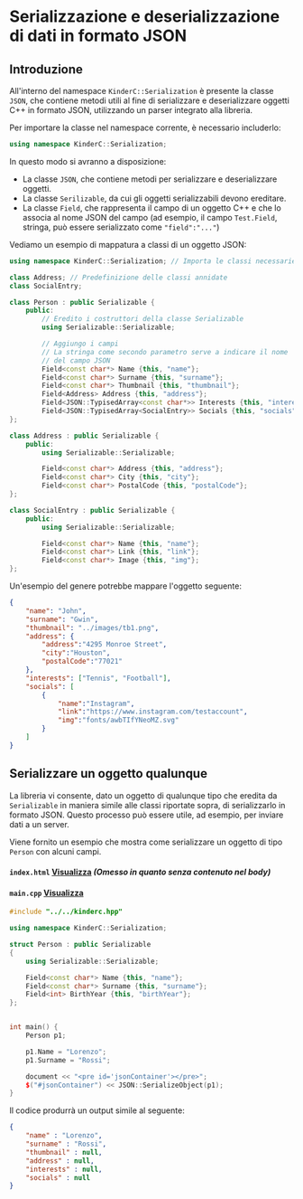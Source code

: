 # Serializzazione e deserializzazione di dati in formato JSON

## Introduzione
All'interno del namespace `KinderC::Serialization` è presente la classe `JSON`, che contiene metodi utili al fine di serializzare e deserializzare oggetti C++ in formato JSON, utilizzando un parser integrato alla libreria.

Per importare la classe nel namespace corrente, è necessario includerlo:
```cpp
using namespace KinderC::Serialization;
```

In questo modo si avranno a disposizione:
- La classe `JSON`, che contiene metodi per serializzare e deserializzare oggetti.
- La classe `Serilizable`, da cui gli oggetti serializzabili devono ereditare.
- La classe `Field`, che rappresenta il campo di un oggetto C++ e che lo associa al nome JSON del campo (ad esempio, il campo `Test.Field`, stringa, può essere serializzato come `"field":"..."`)

Vediamo un esempio di mappatura a classi di un oggetto JSON:
```cpp
using namespace KinderC::Serialization; // Importa le classi necessarie

class Address; // Predefinizione delle classi annidate
class SocialEntry;

class Person : public Serializable {
    public:
        // Eredito i costruttori della classe Serializable
        using Serializable::Serializable;

        // Aggiungo i campi
        // La stringa come secondo parametro serve a indicare il nome
        // del campo JSON
        Field<const char*> Name {this, "name"};
        Field<const char*> Surname {this, "surname"};
        Field<const char*> Thumbnail {this, "thumbnail"};
        Field<Address> Address {this, "address"};
        Field<JSON::TypisedArray<const char*>> Interests {this, "interests"};
        Field<JSON::TypisedArray<SocialEntry>> Socials {this, "socials"};
};

class Address : public Serializable {
    public:
        using Serializable::Serializable;

        Field<const char*> Address {this, "address"};
        Field<const char*> City {this, "city"};
        Field<const char*> PostalCode {this, "postalCode"};
};

class SocialEntry : public Serializable {
    public:
        using Serializable::Serializable;

        Field<const char*> Name {this, "name"};
        Field<const char*> Link {this, "link"};
        Field<const char*> Image {this, "img"};
};
```

Un'esempio del genere potrebbe mappare l'oggetto seguente:
```json
{
    "name": "John",
    "surname": "Gwin",
    "thumbnail": "../images/tb1.png",
    "address": {
        "address":"4295 Monroe Street",
        "city":"Houston",
        "postalCode":"77021"
    },
    "interests": ["Tennis", "Football"],
    "socials": [
        {
            "name":"Instagram", 
            "link":"https://www.instagram.com/testaccount", 
            "img":"fonts/awbTIfYNeoMZ.svg"
        }
    ]
}
```

## Serializzare un oggetto qualunque

La libreria vi consente, dato un oggetto di qualunque tipo che eredita da `Serializable` in maniera simile alle classi riportate sopra, di serializzarlo in formato JSON. Questo processo può essere utile, ad esempio, per inviare dati a un server.

Viene fornito un esempio che mostra come serializzare un oggetto di tipo `Person` con alcuni campi.

#### **`index.html`** [Visualizza](../../examples/10-json-serialisation/index.html) *(Omesso in quanto senza contenuto nel body)*

#### **`main.cpp`** [Visualizza](../../examples/10-json-serialisation/main.cpp)

```cpp
#include "../../kinderc.hpp"

using namespace KinderC::Serialization;

struct Person : public Serializable
{
    using Serializable::Serializable;

    Field<const char*> Name {this, "name"};
    Field<const char*> Surname {this, "surname"};
    Field<int> BirthYear {this, "birthYear"};
};


int main() {
    Person p1;

    p1.Name = "Lorenzo";
    p1.Surname = "Rossi";

    document << "<pre id='jsonContainer'></pre>";
    $("#jsonContainer") << JSON::SerializeObject(p1);
}
```

Il codice produrrà un output simile al seguente:
```json
{
	"name" : "Lorenzo",
	"surname" : "Rossi",
	"thumbnail" : null,
	"address" : null,
	"interests" : null,
	"socials" : null
}
```